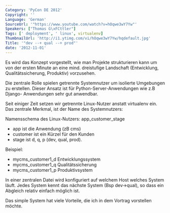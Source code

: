 ```yaml
---
Category: 'PyCon DE 2012'
Copyright: ''
Language: 'German'
SourceUrl: '"https://www.youtube.com/watch?v=hOqwe3wY7Yw"'
Speakers: ["Thomas G\xFCttler"]
Tags: [' deployment', ' linux', virtualenv]
ThumbnailUrl: 'http://i1.ytimg.com/vi/hOqwe3wY7Yw/hqdefault.jpg'
Title: '"dev --+ qual --+ prod"'
date: '2012-11-01'
---
```

Es wird das Konzept vorgestellt, wie man Projekte strukturieren kann um von
der ersten Minute an eine mind. dreistufige Landschaft (Entwicklung,
Qualitätssicherung, Produktiv) vorzusehen.

Die zentrale Rolle spielen getrennte Systemnutzer um isolierte Umgebungen zu
erstellen. Dieser Ansatz ist für Python-Server-Anwendungen wie z.B Django-
Anwendungen sehr gut anwendbar.

Seit einiger Zeit setzen wir getrennte Linux-Nutzer anstatt virtualenv ein.
Das zentrale Merkmal, ist der Name des Systemnutzers:

Namensschema des Linux-Nutzers: app_customer_stage

* app ist die Anwendung (zB cms)  
* customer ist ein Kürzel für den Kunden  
* stage ist d, q, p (dev, qual, prod).

Beispiel:

* mycms_customer1_d Entwicklungssystem  
* mycms_customer1_q Qualitätssicherung  
* mycms_customer1_p Produktivsystem

In einer zentralen Datei wird konfiguriert auf welchem Host welches System
läuft. Jedes System kennt das nächste System (Bsp dev->qual), so dass ein
Abgleich relativ einfach möglich ist.

Das simple System hat viele Vorteile, die ich in dem Vortrag vorstellen
möchte.

